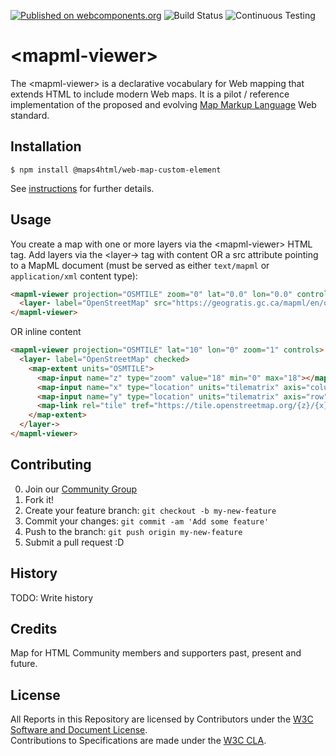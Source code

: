 [![Published on webcomponents.org](https://img.shields.io/badge/webcomponents.org-published-blue.svg)](https://www.webcomponents.org/element/owner/my-element)
![Build Status](https://api.travis-ci.com/Maps4HTML/Web-Map-Custom-Element.svg?branch=master)
![Continuous Testing](https://github.com/Maps4HTML/Web-Map-Custom-Element/workflows/Continuous%20Testing/badge.svg)

# &lt;mapml-viewer>

The &lt;mapml-viewer> is a declarative vocabulary for Web mapping that extends
HTML to include modern Web maps.  It is a pilot / reference implementation of the
proposed and evolving [Map Markup Language](https://maps4html.org/web-map-doc/docs/) 
Web standard.

## Installation

```console
$ npm install @maps4html/web-map-custom-element
```

See [instructions](https://maps4html.org/web-map-doc/docs/installation#install-the-mapml-viewer-suite-of-custom-elements) for further details.

## Usage

You create a map with one or more layers via the &lt;mapml-viewer> HTML tag. Add
layers via the &lt;layer-> tag with content OR a src attribute pointing to a 
MapML document (must be served as either `text/mapml` or `application/xml` content
type):

```html
<mapml-viewer projection="OSMTILE" zoom="0" lat="0.0" lon="0.0" controls>
  <layer- label="OpenStreetMap" src="https://geogratis.gc.ca/mapml/en/osmtile/osm/" checked></layer->
</mapml-viewer>
```
OR inline content
```html
<mapml-viewer projection="OSMTILE" lat="10" lon="0" zoom="1" controls>
  <layer- label="OpenStreetMap" checked>
    <map-extent units="OSMTILE">
      <map-input name="z" type="zoom" value="18" min="0" max="18"></map-input>
      <map-input name="x" type="location" units="tilematrix" axis="column" min="0" max="262144"></map-input>
      <map-input name="y" type="location" units="tilematrix" axis="row" min="0" max="262144"></map-input>
      <map-link rel="tile" tref="https://tile.openstreetmap.org/{z}/{x}/{y}.png"></map-link>
    </map-extent>
  </layer->
</mapml-viewer>
```

## Contributing

0. Join our [Community Group](https://www.w3.org/community/wp-login.php?redirect_to=%2Fcommunity%2Fmaps4html%2Fjoin)
1. Fork it!
2. Create your feature branch: `git checkout -b my-new-feature`
3. Commit your changes: `git commit -am 'Add some feature'`
4. Push to the branch: `git push origin my-new-feature`
5. Submit a pull request :D

## History

TODO: Write history

## Credits

Map for HTML Community members and supporters past, present and future.

## License

All Reports in this Repository are licensed by Contributors under the 
[W3C Software and Document License](http://www.w3.org/Consortium/Legal/2015/copyright-software-and-document).  
Contributions to Specifications are made under the
[W3C CLA](https://www.w3.org/community/about/agreements/cla/).
